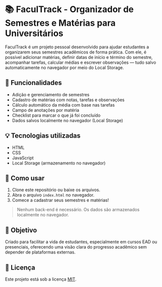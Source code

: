 # 📚 FaculTrack - Organizador de Semestres e Matérias para Universitários

FaculTrack é um projeto pessoal desenvolvido para ajudar estudantes a organizarem seus semestres acadêmicos de forma prática. Com ele, é possível adicionar matérias, definir datas de início e término do semestre, acompanhar tarefas, calcular médias e escrever observações — tudo salvo automaticamente no navegador por meio do Local Storage.

## 🧩 Funcionalidades

- Adição e gerenciamento de semestres
- Cadastro de matérias com notas, tarefas e observações
- Cálculo automático da média com base nas tarefas
- Campo de anotações por matéria
- Checklist para marcar o que já foi concluído
- Dados salvos localmente no navegador (Local Storage)

## 💡 Tecnologias utilizadas

- HTML
- CSS
- JavaScript
- Local Storage (armazenamento no navegador)

## 🚀 Como usar

1. Clone este repositório ou baixe os arquivos.
2. Abra o arquivo `index.html` no navegador.
3. Comece a cadastrar seus semestres e matérias!

> Nenhum back-end é necessário. Os dados são armazenados localmente no navegador.

## 🎯 Objetivo

Criado para facilitar a vida de estudantes, especialmente em cursos EAD ou presenciais, oferecendo uma visão clara do progresso acadêmico sem depender de plataformas externas.

## 📌 Licença

Este projeto está sob a licença [MIT](LICENSE).
